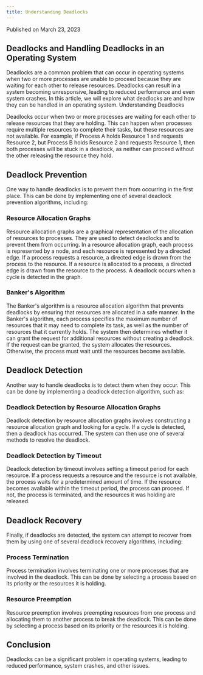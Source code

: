 ```yaml
---
title: Understanding Deadlocks
---
```


Published on March 23, 2023

## Deadlocks and Handling Deadlocks in an Operating System

Deadlocks are a common problem that can occur in operating systems when two or more processes are unable to proceed because they are waiting for each other to release resources. Deadlocks can result in a system becoming unresponsive, leading to reduced performance and even system crashes. In this article, we will explore what deadlocks are and how they can be handled in an operating system.
Understanding Deadlocks

Deadlocks occur when two or more processes are waiting for each other to release resources that they are holding. This can happen when processes require multiple resources to complete their tasks, but these resources are not available. For example, if Process A holds Resource 1 and requests Resource 2, but Process B holds Resource 2 and requests Resource 1, then both processes will be stuck in a deadlock, as neither can proceed without the other releasing the resource they hold.

## Deadlock Prevention

One way to handle deadlocks is to prevent them from occurring in the first place. This can be done by implementing one of several deadlock prevention algorithms, including:

### Resource Allocation Graphs

Resource allocation graphs are a graphical representation of the allocation of resources to processes. They are used to detect deadlocks and to prevent them from occurring. In a resource allocation graph, each process is represented by a node, and each resource is represented by a directed edge. If a process requests a resource, a directed edge is drawn from the process to the resource. If a resource is allocated to a process, a directed edge is drawn from the resource to the process. A deadlock occurs when a cycle is detected in the graph.

### Banker's Algorithm

The Banker's algorithm is a resource allocation algorithm that prevents deadlocks by ensuring that resources are allocated in a safe manner. In the Banker's algorithm, each process specifies the maximum number of resources that it may need to complete its task, as well as the number of resources that it currently holds. The system then determines whether it can grant the request for additional resources without creating a deadlock. If the request can be granted, the system allocates the resources. Otherwise, the process must wait until the resources become available.

## Deadlock Detection

Another way to handle deadlocks is to detect them when they occur. This can be done by implementing a deadlock detection algorithm, such as:

### Deadlock Detection by Resource Allocation Graphs

Deadlock detection by resource allocation graphs involves constructing a resource allocation graph and looking for a cycle. If a cycle is detected, then a deadlock has occurred. The system can then use one of several methods to resolve the deadlock.

### Deadlock Detection by Timeout

Deadlock detection by timeout involves setting a timeout period for each resource. If a process requests a resource and the resource is not available, the process waits for a predetermined amount of time. If the resource becomes available within the timeout period, the process can proceed. If not, the process is terminated, and the resources it was holding are released.

## Deadlock Recovery

Finally, if deadlocks are detected, the system can attempt to recover from them by using one of several deadlock recovery algorithms, including:

### Process Termination

Process termination involves terminating one or more processes that are involved in the deadlock. This can be done by selecting a process based on its priority or the resources it is holding.

### Resource Preemption

Resource preemption involves preempting resources from one process and allocating them to another process to break the deadlock. This can be done by selecting a process based on its priority or the resources it is holding.

## Conclusion

Deadlocks can be a significant problem in operating systems, leading to reduced performance, system crashes, and other issues.
